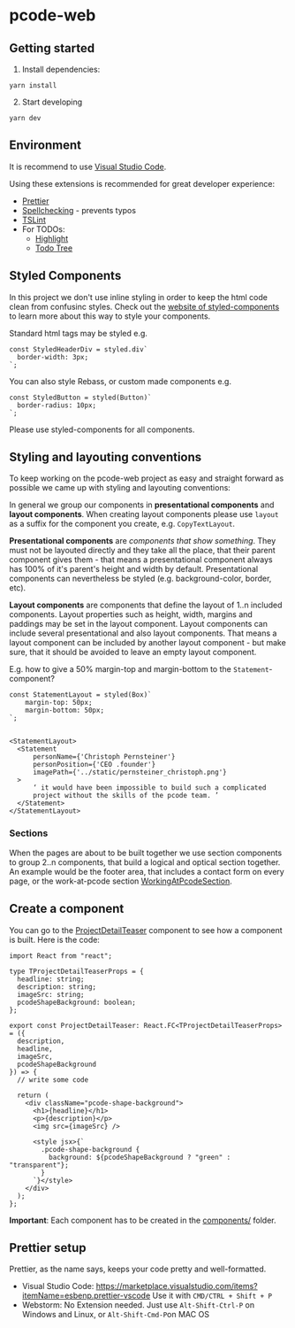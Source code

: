 # pcode-web


## Getting started
1. Install dependencies:
```
yarn install
```

2. Start developing
```
yarn dev
```

## Environment
It is recommend to use [Visual Studio Code](https://code.visualstudio.com/).

Using these extensions is recommended for great developer experience:
- [Prettier](https://marketplace.visualstudio.com/items?itemName=esbenp.prettier-vscode)
- [Spellchecking](https://marketplace.visualstudio.com/items?itemName=streetsidesoftware.code-spell-checker) - prevents typos
- [TSLint](https://marketplace.visualstudio.com/items?itemName=ms-vscode.vscode-typescript-tslint-plugin)
- For TODOs:
  - [Highlight](https://marketplace.visualstudio.com/items?itemName=wayou.vscode-todo-highlight)
  - [Todo Tree](https://marketplace.visualstudio.com/items?itemName=Gruntfuggly.todo-tree)

## Styled Components
In this project we don't use inline styling in order to keep the html code clean from confusinc styles. Check out the [website of styled-components](https://styled-components.com/) to learn more about this way to style your components. 

Standard html tags may be styled e.g. 
```
const StyledHeaderDiv = styled.div`
  border-width: 3px;
`;
```

You can also style Rebass, or custom made components e.g.
```
const StyledButton = styled(Button)`
  border-radius: 10px;
`;
```

Please use styled-components for all components.

## Styling and layouting conventions
To keep working on the pcode-web project as easy and straight forward as possible we came up with styling and layouting conventions:

In general we group our components in **presentational components** and **layout components**. When creating layout components please use `layout` as a suffix for the component you create, e.g. `CopyTextLayout`.

**Presentational components** are *components that show something*. They must not be layouted directly and they take all the place, that their parent component gives them - that means a presentational component always has 100% of it's parent's height and width by default. 
Presentational components can nevertheless be styled (e.g. background-color, border, etc).

**Layout components** are components that define the layout of 1..n included components. 
Layout properties such as height, width, margins and paddings may be set in the layout component.
Layout components can include several presentational and also layout components. That means a layout component can be included by another layout component - but make sure, that it should be avoided to leave an empty layout component.

E.g. how to give a 50% margin-top and margin-bottom to the `Statement`-component?
```
const StatementLayout = styled(Box)`
    margin-top: 50px;
    margin-bottom: 50px;
`;


<StatementLayout>
  <Statement
      personName={'Christoph Pernsteiner'}
      personPosition={'CEO .founder'}
      imagePath={'../static/pernsteiner_christoph.png'}
  >
      ‘ it would have been impossible to build such a complicated
      project without the skills of the pcode team. ’
  </Statement>
</StatementLayout>
```
 
### Sections
When the pages are about to be built together we use section components to group 2..n components, that build a logical and optical section together. An example would be the footer area, that includes a contact form on every page, or the work-at-pcode section [WorkingAtPcodeSection](pages/join-us/sections/WorkingAtPcode.section.tsx).

## Create a component
You can go to the [ProjectDetailTeaser](components/ProjectDetailTeaser.tsx) component to see how a component is built. Here is the code:
```
import React from "react";

type TProjectDetailTeaserProps = {
  headline: string;
  description: string;
  imageSrc: string;
  pcodeShapeBackground: boolean;
};

export const ProjectDetailTeaser: React.FC<TProjectDetailTeaserProps> = ({
  description,
  headline,
  imageSrc,
  pcodeShapeBackground
}) => {
  // write some code

  return (
    <div className="pcode-shape-background">
      <h1>{headline}</h1>
      <p>{description}</p>
      <img src={imageSrc} />

      <style jsx>{`
        .pcode-shape-background {
          background: ${pcodeShapeBackground ? "green" : "transparent"};
        }
      `}</style>
    </div>
  );
};

```
**Important**: Each component has to be created in the [components/](components/) folder.

## Prettier setup
Prettier, as the name says, keeps your code pretty and well-formatted. 
- Visual Studio Code: https://marketplace.visualstudio.com/items?itemName=esbenp.prettier-vscode
  Use it with `CMD/CTRL + Shift + P`
- Webstorm: No Extension needed. Just use `Alt-Shift-Ctrl-P` on Windows and Linux, or `Alt-Shift-Cmd-P`on MAC OS
